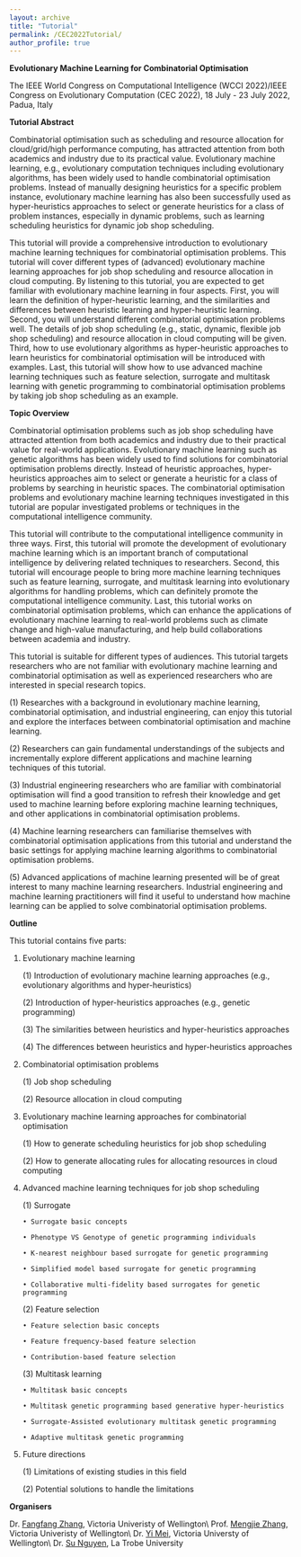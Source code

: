 ```yaml
---
layout: archive
title: "Tutorial"
permalink: /CEC2022Tutorial/
author_profile: true
---
```


**Evolutionary Machine Learning for Combinatorial Optimisation**

The IEEE World Congress on Computational Intelligence (WCCI 2022)/IEEE Congress on Evolutionary Computation (CEC 2022), 18 July - 23 July 2022, Padua, Italy

**Tutorial Abstract**

Combinatorial optimisation such as scheduling and resource allocation for cloud/grid/high performance computing, has attracted attention from both academics and industry due to its practical value. Evolutionary machine learning, e.g., evolutionary computation techniques including evolutionary algorithms, has been widely used to handle combinatorial optimisation problems. Instead of manually designing heuristics for a specific problem instance, evolutionary machine learning has also been successfully used as hyper-heuristics approaches to select or generate heuristics for a class of problem instances, especially in dynamic problems, such as learning scheduling heuristics for dynamic job shop scheduling.

This tutorial will provide a comprehensive introduction to evolutionary machine learning techniques for combinatorial optimisation problems. This tutorial will cover different types of (advanced) evolutionary machine learning approaches for job shop scheduling and resource allocation in cloud computing. By listening to this tutorial, you are expected to get familiar with evolutionary machine learning in four aspects. First, you will learn the definition of hyper-heuristic learning, and the similarities and differences between heuristic learning and hyper-heuristic learning. Second, you will understand different combinatorial optimisation problems well. The details of job shop scheduling (e.g., static, dynamic, flexible job shop scheduling) and resource allocation in cloud computing will be given. Third, how to use evolutionary algorithms as hyper-heuristic approaches to learn heuristics for combinatorial optimisation will be introduced with examples. Last, this tutorial will show how to use advanced machine learning techniques such as feature selection, surrogate and multitask learning with genetic programming to combinatorial optimisation problems by taking job shop scheduling as an example.


**Topic Overview**

Combinatorial optimisation problems such as job shop scheduling have attracted attention from both academics and industry due to their practical value for real-world applications. Evolutionary machine learning such as genetic algorithms has been widely used to find solutions for combinatorial optimisation problems directly. Instead of heuristic approaches, hyper-heuristics approaches aim to select or generate a heuristic for a class of problems by searching in heuristic spaces. The combinatorial optimisation problems and evolutionary machine learning techniques investigated in this tutorial are popular investigated problems or techniques in the computational intelligence community.

This tutorial will contribute to the computational intelligence community in three ways. First, this tutorial will promote the development of evolutionary machine learning which is an important branch of computational intelligence by delivering related techniques to researchers. Second, this tutorial will encourage people to bring more machine learning techniques such as feature learning, surrogate, and multitask learning into evolutionary algorithms for handling problems, which can definitely promote the computational intelligence community. Last, this tutorial works on combinatorial optimisation problems, which can enhance the applications of evolutionary machine learning to real-world
problems such as climate change and high-value manufacturing, and help build collaborations between academia and industry.

This tutorial is suitable for different types of audiences. This tutorial targets researchers who are not familiar with evolutionary machine learning and combinatorial optimisation as well as experienced researchers who are interested in special research topics.

(1) Researches with a background in evolutionary machine learning, combinatorial optimisation, and industrial engineering, can enjoy this tutorial and explore the interfaces between combinatorial optimisation and machine learning.

(2) Researchers can gain fundamental understandings of the subjects and incrementally explore different applications and machine learning techniques of this tutorial.

(3) Industrial engineering researchers who are familiar with combinatorial optimisation will find a good transition to refresh their knowledge and get used to machine learning before exploring machine learning techniques, and other applications in combinatorial
optimisation problems.

(4) Machine learning researchers can familiarise themselves with combinatorial optimisation applications from this tutorial and understand the basic settings for applying machine learning algorithms to combinatorial optimisation problems.

(5) Advanced applications of machine learning presented will be of great interest to many machine learning researchers. Industrial engineering and machine learning practitioners will find it useful to understand how machine learning can be applied to solve combinatorial optimisation problems.


**Outline**

This tutorial contains five parts:

1. Evolutionary machine learning

   (1) Introduction of evolutionary machine learning approaches (e.g., evolutionary algorithms and hyper-heuristics)

   (2) Introduction of hyper-heuristics approaches (e.g., genetic programming)

   (3) The similarities between heuristics and hyper-heuristics approaches

   (4) The differences between heuristics and hyper-heuristics approaches

2. Combinatorial optimisation problems

   (1) Job shop scheduling

   (2) Resource allocation in cloud computing

3. Evolutionary machine learning approaches for combinatorial optimisation

   (1) How to generate scheduling heuristics for job shop scheduling

   (2) How to generate allocating rules for allocating resources in cloud computing

4. Advanced machine learning techniques for job shop scheduling

   (1) Surrogate

       • Surrogate basic concepts

       • Phenotype VS Genotype of genetic programming individuals

       • K-nearest neighbour based surrogate for genetic programming

       • Simplified model based surrogate for genetic programming

       • Collaborative multi-fidelity based surrogates for genetic programming

   (2) Feature selection

       • Feature selection basic concepts

       • Feature frequency-based feature selection

       • Contribution-based feature selection

   (3) Multitask learning

       • Multitask basic concepts

       • Multitask genetic programming based generative hyper-heuristics

       • Surrogate-Assisted evolutionary multitask genetic programming

       • Adaptive multitask genetic programming

5. Future directions

   (1) Limitations of existing studies in this field

   (2) Potential solutions to handle the limitations

**Organisers**

Dr. [Fangfang Zhang](https://fangfang-zhang.github.io/), Victoria Univeristy of Wellington\\
Prof. [Mengjie Zhang](https://scholar.google.co.nz/citations?user=hLvGrrkAAAAJ&hl=en), Victoria Univeristy of Wellington\\
Dr. [Yi Mei](https://scholar.google.co.nz/citations?user=vTC_7_wAAAAJ&hl=en), Victoria Universty of Wellington\\
Dr. [Su Nguyen](https://scholar.google.co.nz/citations?user=PQYVtl4AAAAJ&hl=en), La Trobe University
